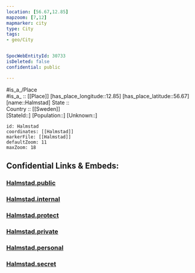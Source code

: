 ```yaml
---
location: [56.67,12.85] 
mapzoom: [7,12] 
mapmarker: city 
type: City
tags:
- geo/City


SpocWebEntityId: 30733
isDeleted: false
confidential: public

---
```

#is_a_/Place  
#is_a_ :: [[Place]] 
[has_place_longitude::12.85] 
[has_place_latitude::56.67] 
[name::Halmstad] 
State ::  
Country :: [[Sweden]]  
[StateId::] 
[Population::] 
[Unknown::] 


```leaflet
id: Halmstad
coordinates: [[Halmstad]] 
markerFile: [[Halmstad]] 
defaultZoom: 11 
maxZoom: 18
```


## Confidential Links & Embeds: 

### [Halmstad.public](/_public/\Earth\Continent\Europe\Europe~North\Sweden\Provinces~Sweden\Halland\CityHalmstad.public.md) 

### [Halmstad.internal](/_internal/\Earth\Continent\Europe\Europe~North\Sweden\Provinces~Sweden\Halland\CityHalmstad.internal.md) 

### [Halmstad.protect](/_protect/\Earth\Continent\Europe\Europe~North\Sweden\Provinces~Sweden\Halland\CityHalmstad.protect.md) 

### [Halmstad.private](/_private/\Earth\Continent\Europe\Europe~North\Sweden\Provinces~Sweden\Halland\CityHalmstad.private.md) 

### [Halmstad.personal](/_personal/\Earth\Continent\Europe\Europe~North\Sweden\Provinces~Sweden\Halland\CityHalmstad.personal.md) 

### [Halmstad.secret](/_secret/\Earth\Continent\Europe\Europe~North\Sweden\Provinces~Sweden\Halland\CityHalmstad.secret.md)

